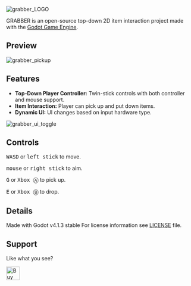 ![grabber_LOGO](https://github.com/HeyNinety/Godot-4--Top-down-Pickup-Item-Project/assets/68526679/f78aa66a-014b-432d-a22c-4663ca542b05)

GRABBER is an open-source top-down 2D item interaction project made with the [Godot Game Engine](https://godotengine.org).


## Preview
![grabber_pickup](https://github.com/HeyNinety/Godot-4--Top-down-Pickup-Item-Project/assets/68526679/240dd089-f9c4-4ccd-95d5-dc54821cecfa)

## Features
- **Top-Down Player Controller:** Twin-stick controls with both controller and mouse support.
- **Item Interaction:** Player can pick up and put down items.
- **Dynamic UI:** UI changes based on input hardware type.

![grabber_ui_toggle](https://github.com/HeyNinety/Godot-4--Top-down-Pickup-Item-Project/assets/68526679/4206aa83-05ad-4669-81cc-4be9633b3bd0)


## Controls
<kbd>W</kbd><kbd>A</kbd><kbd>S</kbd><kbd>D</kbd> or <kbd>left stick</kbd> to move.

<kbd>mouse</kbd> or <kbd>right stick</kbd> to aim.

<kbd>G</kbd> or <kbd>Xbox Ⓐ</kbd> to pick up.

<kbd>E</kbd> or <kbd>Xbox Ⓑ</kbd> to drop.


## Details
Made with Godot v4.1.3 stable
For license information see [LICENSE](LICENSE) file.



## Support
Like what you see?

<a href='https://ko-fi.com/W7W0CJP7P' target='_blank'><img height='36' style='border:0px;height:36px;' src='https://storage.ko-fi.com/cdn/kofi5.png?v=3' border='0' alt='Buy Me a Coffee at ko-fi.com' /></a>
